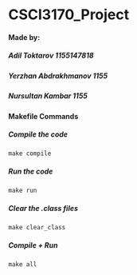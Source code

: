 # CSCI3170_Project

#### Made by:
##### Adil Toktarov 1155147818
##### Yerzhan Abdrakhmanov 1155
##### Nursultan Kambar 1155

#### Makefile Commands
##### Compile the code
<pre><code>make compile</code></pre>

##### Run the code
<pre><code>make run</code></pre>

##### Clear the .class files
<pre><code>make clear_class</code></pre>

##### Compile + Run
<pre><code>make all</code></pre>
